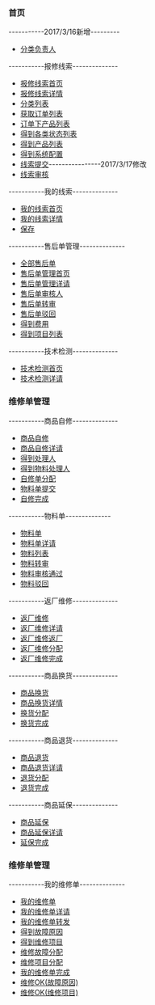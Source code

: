 ### **首页**

-----------2017/3/16新增---------
 - [分类负责人](cate_getCatePer)

-----------报修线索--------------

 - [报修线索首页](clue_index)
 - [报修线索详情](clue_info)
 - [分类列表](clue_cate)
 - [获取订单列表](clue_order)
 - [订单下产品列表](clue_goods)
 - [得到各类状态列表](clue_status)
 - [得到产品列表](clue_list)
 - [得到系统配置](clue_config)
 - [线索提交](clue_tijiao)----------------2017/3/17修改
 - [线索审核](clue_audit)
 
-----------我的线索--------------
 - [我的线索首页](myclue_index)
 - [我的线索详情](myclue_info)
 - [保存](myclue_save)

-----------售后单管理--------------
 - [全部售后单](fxd_all)
 - [售后单管理首页](fxd_index)
 - [售后单管理详请](fxd_info)
 - [售后单审核人](fxd_sh)
 - [售后单转审](fxd_zhuans)
 - [售后单驳回](fxd_bh)
 - [得到费用](fxd_cost)
 - [得到项目列表](fxd_pro)

-----------技术检测--------------
 - [技术检测首页](check_index)
 - [技术检测详请](check_info)

### **维修单管理**
-----------商品自修--------------
 - [商品自修](zixiu_index)
 - [商品自修详请](zixiu_info)
 - [得到处理人](zixiu_deal)
 - [得到物料处理人](zixiu_wuliao)
 - [自修单分配](zixiu_fenpei)
 - [物料单提交](zixiu_sub)
 - [自修完成](zixiu_fini)

-----------物料单--------------
 - [物料单](materal_index)
 - [物料单详请](materal_info)
 - [物料列表](materal_list)
 - [物料转审](materal_zhuanshen)
 - [物料审核通过](materal_ok)
 - [物料驳回](materal_bh)

-----------返厂维修--------------
 - [返厂维修](fanchang_index)
 - [返厂维修详请](fanchang_info)
 - [返厂维修返厂](fanchang_fini)
 - [返厂维修分配](fanchang_fenpei)
 - [返厂维修完成](fanchang_wancheng)

-----------商品换货--------------
 - [商品换货](huanhuo_index)
 - [商品换货详情](huanhuo_info)
 - [换货分配](huanhuo_fenpei)
 - [换货完成](huanhuo_wancheng)

-----------商品退货--------------
 - [商品退货](tuihuo_index)
 - [商品退货详请](tuihuo_info)
 - [退货分配](tuihuo_fenpei)
 - [退货完成](tuihuo_wancheng)

-----------商品延保--------------
 - [商品延保](yanbao_index)
 - [商品延保详请](yanbao_info)
 - [延保完成](yanbao_wancheng)

### **维修单管理**
-----------我的维修单--------------
 - [我的维修单](myrxd_index)
 - [我的维修单详请](myfxd_info)
 - [我的维修单转发](myfxd_zf)
 - [得到故障原因](myfxd_wx)
 - [得到维修项目](myfxd_xm)
 - [维修故障分配](myfxd_wxfp)
 - [维修项目分配](myfxd_xmfp)
 - [我的维修单完成](myfxd_fif)
 - [维修OK(故障原因)](myfxd_OK)
 - [维修OK(维修项目)](myfxd_XMOK)